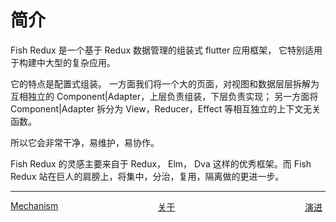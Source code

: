 # 简介

Fish Redux 是一个基于 Redux 数据管理的组装式 flutter 应用框架， 它特别适用于构建中大型的复杂应用。

它的特点是配置式组装。
一方面我们将一个大的页面，对视图和数据层层拆解为互相独立的 Component|Adapter，上层负责组装，下层负责实现；
另一方面将 Component|Adapter 拆分为 View，Reducer，Effect 等相互独立的上下文无关函数。

所以它会非常干净，易维护，易协作。

Fish Redux 的灵感主要来自于 Redux， Elm， Dva 这样的优秀框架。而 Fish Redux 站在巨人的肩膀上，将集中，分治，复用，隔离做的更进一步。

---
<div style="width:100%;height:40px;">
    <a style="width:33%;float:left;" href="../concept/Mechanism-cn.md">Mechanism</a>
    <a style="width:33%;float:left;text-align:center;" href="./README-cn.md">关于</a>
    <a style="width:33%;float:left;text-align:right;" href="../concept/evolution-of-fish-redux.md">演进</a>
</div>